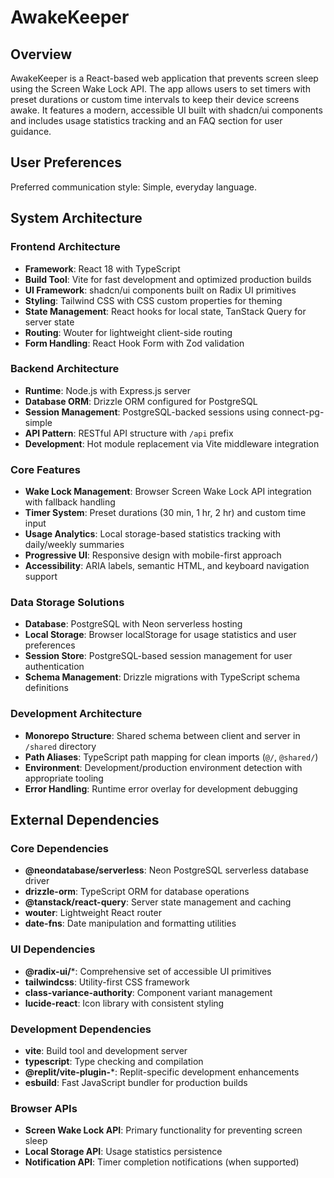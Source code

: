 # AwakeKeeper

## Overview

AwakeKeeper is a React-based web application that prevents screen sleep using the Screen Wake Lock API. The app allows users to set timers with preset durations or custom time intervals to keep their device screens awake. It features a modern, accessible UI built with shadcn/ui components and includes usage statistics tracking and an FAQ section for user guidance.

## User Preferences

Preferred communication style: Simple, everyday language.

## System Architecture

### Frontend Architecture
- **Framework**: React 18 with TypeScript
- **Build Tool**: Vite for fast development and optimized production builds
- **UI Framework**: shadcn/ui components built on Radix UI primitives
- **Styling**: Tailwind CSS with CSS custom properties for theming
- **State Management**: React hooks for local state, TanStack Query for server state
- **Routing**: Wouter for lightweight client-side routing
- **Form Handling**: React Hook Form with Zod validation

### Backend Architecture
- **Runtime**: Node.js with Express.js server
- **Database ORM**: Drizzle ORM configured for PostgreSQL
- **Session Management**: PostgreSQL-backed sessions using connect-pg-simple
- **API Pattern**: RESTful API structure with `/api` prefix
- **Development**: Hot module replacement via Vite middleware integration

### Core Features
- **Wake Lock Management**: Browser Screen Wake Lock API integration with fallback handling
- **Timer System**: Preset durations (30 min, 1 hr, 2 hr) and custom time input
- **Usage Analytics**: Local storage-based statistics tracking with daily/weekly summaries
- **Progressive UI**: Responsive design with mobile-first approach
- **Accessibility**: ARIA labels, semantic HTML, and keyboard navigation support

### Data Storage Solutions
- **Database**: PostgreSQL with Neon serverless hosting
- **Local Storage**: Browser localStorage for usage statistics and user preferences
- **Session Store**: PostgreSQL-based session management for user authentication
- **Schema Management**: Drizzle migrations with TypeScript schema definitions

### Development Architecture
- **Monorepo Structure**: Shared schema between client and server in `/shared` directory
- **Path Aliases**: TypeScript path mapping for clean imports (`@/`, `@shared/`)
- **Environment**: Development/production environment detection with appropriate tooling
- **Error Handling**: Runtime error overlay for development debugging

## External Dependencies

### Core Dependencies
- **@neondatabase/serverless**: Neon PostgreSQL serverless database driver
- **drizzle-orm**: TypeScript ORM for database operations
- **@tanstack/react-query**: Server state management and caching
- **wouter**: Lightweight React router
- **date-fns**: Date manipulation and formatting utilities

### UI Dependencies
- **@radix-ui/***: Comprehensive set of accessible UI primitives
- **tailwindcss**: Utility-first CSS framework
- **class-variance-authority**: Component variant management
- **lucide-react**: Icon library with consistent styling

### Development Dependencies
- **vite**: Build tool and development server
- **typescript**: Type checking and compilation
- **@replit/vite-plugin-***: Replit-specific development enhancements
- **esbuild**: Fast JavaScript bundler for production builds

### Browser APIs
- **Screen Wake Lock API**: Primary functionality for preventing screen sleep
- **Local Storage API**: Usage statistics persistence
- **Notification API**: Timer completion notifications (when supported)